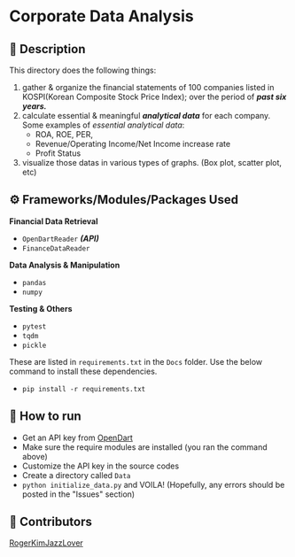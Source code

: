 # Corporate Data Analysis

## 💬 Description

This directory does the following things:
1. gather & organize the financial statements of 100 companies listed in KOSPI(Korean Composite Stock Price Index); over the period of ***past six years.***
2. calculate essential & meaningful ***analytical data*** for each company. Some examples of _essential analytical data_:
    - ROA, ROE, PER, 
    - Revenue/Operating Income/Net Income increase rate
    - Profit Status
3. visualize those datas in various types of graphs. (Box plot, scatter plot, etc)


## ⚙️ Frameworks/Modules/Packages Used

**Financial Data Retrieval**
- `OpenDartReader` ***(API)***
- `FinanceDataReader`

**Data Analysis & Manipulation**
- `pandas`
- `numpy`

**Testing & Others**
- `pytest`
- `tqdm`
- `pickle`

These are listed in `requirements.txt` in the `Docs` folder. Use the below command to install these dependencies.
- ```pip install -r requirements.txt```

## 🛐 How to run

- Get an API key from [OpenDart](https://opendart.fss.or.kr/)
- Make sure the require modules are installed (you ran the command above)
- Customize the API key in the source codes
- Create a directory called `Data`
- ```python initialize_data.py``` and VOILA! (Hopefully, any errors should be posted in the "Issues" section)

## 🤖 Contributors

[RogerKimJazzLover]((https://github.com/RogerKimJazzLover)https://github.com/RogerKimJazzLover)


